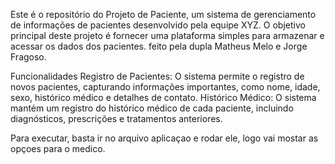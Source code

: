 Este é o repositório do Projeto de Paciente, um sistema de gerenciamento de informações de pacientes desenvolvido pela equipe XYZ. O objetivo principal deste projeto é fornecer uma plataforma simples para armazenar e acessar os dados dos pacientes. feito pela dupla Matheus Melo e Jorge Fragoso.

Funcionalidades
Registro de Pacientes: O sistema permite o registro de novos pacientes, capturando informações importantes, como nome, idade, sexo, histórico médico e detalhes de contato.
Histórico Médico: O sistema mantém um registro do histórico médico de cada paciente, incluindo diagnósticos, prescrições e tratamentos anteriores.

Para executar, basta ir no arquivo aplicaçao e rodar ele, logo vai mostar as opçoes para o medico. 
